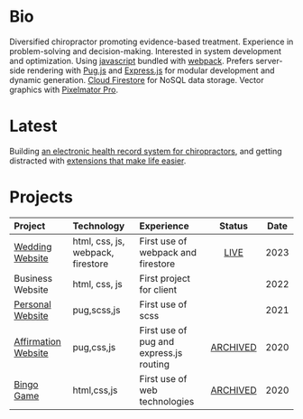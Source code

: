 
# Bio

Diversified chiropractor promoting evidence-based treatment. Experience in problem-solving and decision-making. Interested in system development and optimization. Using [javascript](http://vanilla-js.com/) bundled with [webpack](https://webpack.js.org/). Prefers server-side rendering with [Pug.js](https://pugjs.org/api/getting-started.html) and [Express.js](https://expressjs.com/) for modular development and dynamic generation. [Cloud Firestore](https://firebase.google.com/products/firestore) for NoSQL data storage. Vector graphics with [Pixelmator Pro](https://www.pixelmator.com/pro/).

# Latest

Building [an electronic health record system for chiropractors](https://github.com/tylernygrendc/praktiki), and getting distracted with [extensions that make life easier](https://github.com/tylernygrendc/superbill-extension).

# Projects

|Project|Technology|Experience|Status|Date|
|:---|:---|:---|:---:|:---:|
|[Wedding Website](https://github.com/tylernygrendc/wedding)|html, css, js, webpack, firestore|First use of webpack and firestore|[LIVE](https://www.nygrenfamily.info/)|2023|
|Business Website|html, css, js|First project for client||2022|
|[Personal Website](https://github.com/tylernygrendc/bio)|pug,scss,js|First use of scss||2021|
|[Affirmation Website](https://github.com/tylernygrendc/hibarbora)|pug,css,js|First use of pug and express.js routing|[ARCHIVED](https://hibarbora.web.app/)|2020|
|[Bingo Game](https://github.com/tylernygrendc/assemblybingo)|html,css,js|First use of web technologies|[ARCHIVED](https://assemblybingo-6f5bd.web.app/)|2020|
